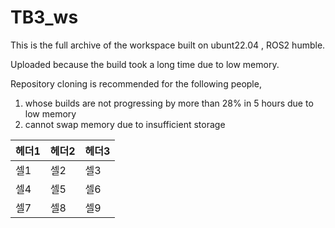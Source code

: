 # TB3_ws
This is the full archive of the workspace built on ubunt22.04 , ROS2 humble.   

Uploaded because the build took a long time due to low memory.  

Repository cloning is recommended for the following people,  

1. whose builds are not progressing by more than 28% in 5 hours due to low memory
2. cannot swap memory due to insufficient storage

| 헤더1                 | 헤더2                 | 헤더3     |
|----------------------|----------------------|----------------------|
| 셀1                  | 셀2                   | 셀3       |
| 셀4                  | 셀5                   | 셀6       |
| 셀7                  | 셀8                   | 셀9       |
